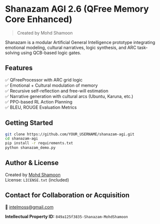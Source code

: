 # Shanazam AGI 2.6 (QFree Memory Core Enhanced)
> Created by Mohd Shamoon

Shanazam is a modular Artificial General Intelligence prototype integrating emotional modeling, cultural narratives, logic synthesis, and ARC task-solving using QCB-based logic gates.

## Features

✅ QFreeProcessor with ARC grid logic  
✅ Emotional + Cultural modulation of memory  
✅ Recursive self-reflection and free-will estimation  
✅ Narrative generation with cultural arcs (Ubuntu, Karuna, etc.)  
✅ PPO-based RL Action Planning  
✅ BLEU, ROUGE Evaluation Metrics

## Getting Started

```bash
git clone https://github.com/YOUR_USERNAME/shanazam-agi.git
cd shanazam-agi
pip install -r requirements.txt
python shanazam_demo.py
```

## Author & License

Created by [Mohd Shamoon](mailto:intelmoss@gmail.com)  
License: `LICENSE.txt` (included)

## Contact for Collaboration or Acquisition

📧 intelmoss@gmail.com

**Intellectual Property ID:** `849a125f3835-Shanazam-MohdShamoon`
